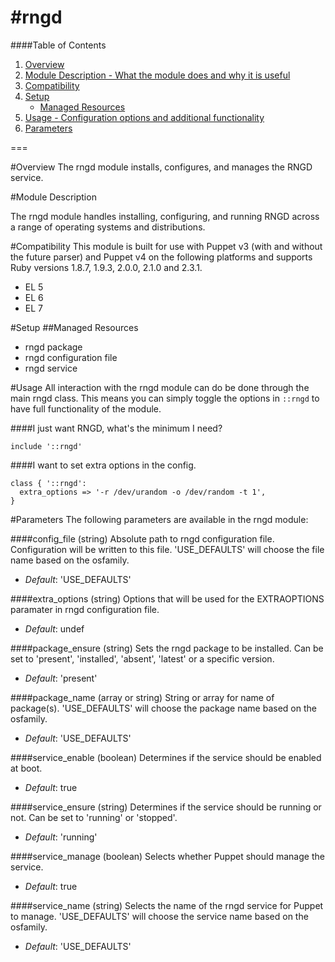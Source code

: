 #rngd
===

####Table of Contents

1. [Overview](#overview)
1. [Module Description - What the module does and why it is useful](#module-description)
1. [Compatibility](#compatibility)
1. [Setup](#setup)
    * [Managed Resources](#managed-resources)
1. [Usage - Configuration options and additional functionality](#usage)
1. [Parameters](#parameters)

===

#Overview
The rngd module installs, configures, and manages the RNGD service.

#Module Description

The rngd module handles installing, configuring, and running RNGD across a range of operating systems and distributions.

#Compatibility
This module is built for use with Puppet v3 (with and without the future
parser) and Puppet v4 on the following platforms and supports Ruby versions
1.8.7, 1.9.3, 2.0.0, 2.1.0 and 2.3.1.

* EL 5
* EL 6
* EL 7


#Setup
##Managed Resources

* rngd package
* rngd configuration file
* rngd service


#Usage
All interaction with the rngd module can do be done through the main rngd class.
This means you can simply toggle the options in `::rngd` to have full functionality of the module.

####I just want RNGD, what's the minimum I need?

```puppet
include '::rngd'
```

####I want to set extra options in the config.

```puppet
class { '::rngd':
  extra_options => '-r /dev/urandom -o /dev/random -t 1',
}
```

#Parameters
The following parameters are available in the rngd module:

####config_file (string)
Absolute path to rngd configuration file. Configuration will be written to this file. 'USE_DEFAULTS' will choose the file name based on the osfamily.

- *Default*: 'USE_DEFAULTS'


####extra_options (string)
Options that will be used for the EXTRAOPTIONS paramater in rngd configuration file.

- *Default*: undef


####package_ensure (string)
Sets the rngd package to be installed. Can be set to 'present', 'installed', 'absent', 'latest' or a specific version.

- *Default*: 'present'


####package_name (array or string)
String or array for name of package(s). 'USE_DEFAULTS' will choose the package name based on the osfamily.

- *Default*: 'USE_DEFAULTS'


####service_enable (boolean)
Determines if the service should be enabled at boot.

- *Default*: true


####service_ensure (string)
Determines if the service should be running or not. Can be set to 'running' or 'stopped'.

- *Default*: 'running'


####service_manage (boolean)
Selects whether Puppet should manage the service.

- *Default*: true


####service_name (string)
Selects the name of the rngd service for Puppet to manage. 'USE_DEFAULTS' will choose the service name based on the osfamily.

- *Default*: 'USE_DEFAULTS'
